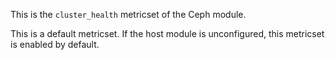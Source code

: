 This is the `cluster_health` metricset of the Ceph module.

This is a default metricset. If the host module is unconfigured, this metricset is enabled by default.
